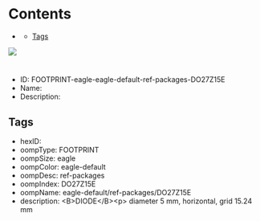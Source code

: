 



Contents
========

* [](#)
	* [Tags](#tags)
  
![][im]
# 

- ID: FOOTPRINT-eagle-eagle-default-ref-packages-DO27Z15E
- Name: 
- Description: 

## Tags

- hexID: 
- oompType: FOOTPRINT
- oompSize: eagle
- oompColor: eagle-default
- oompDesc: ref-packages
- oompIndex: DO27Z15E
- oompName: eagle-default/ref-packages/DO27Z15E
- description: &lt;B&gt;DIODE&lt;/B&gt;&lt;p&gt;&#xD;
diameter 5 mm, horizontal, grid 15.24 mm



[im]: image.png
